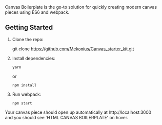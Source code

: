 Canvas Boilerplate is the go-to solution for quickly creating modern canvas pieces using ES6 and webpack.

## Getting Started

1.  Clone the repo:

       git clone https://github.com/Mekonius/Canvas_starter_kit.git

2.  Install dependencies:

        yarn

    or

        npm install

3.  Run webpack:

        npm start

Your canvas piece should open up automatically at http://localhost:3000 and you should see 'HTML CANVAS BOILERPLATE' on hover.
